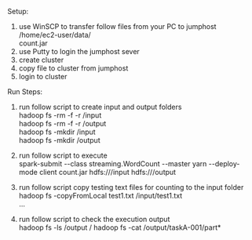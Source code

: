 Setup:
1) use WinSCP to transfer follow files from your PC to jumphost /home/ec2-user/data/ </br>
	count.jar
2) use Putty to login the jumphost sever
3) create cluster
4) copy file to cluster from jumphost
5) login to cluster

Run Steps:
1) run follow script to create input and output folders</br>
	hadoop fs -rm -f -r /input</br>
	hadoop fs -rm -f -r /output</br>
	hadoop fs -mkdir /input</br>
	hadoop fs -mkdir /output</br>
	
2) run follow script to execute</br>
	spark-submit --class streaming.WordCount --master yarn --deploy-mode client count.jar hdfs:///input hdfs:///output

3) run follow script copy testing text files for counting to the input folder</br>
	hadoop fs -copyFromLocal test1.txt /input/test1.txt</br>
	...
	
4) run follow script to check the execution output</br>
	hadoop fs -ls /output /
  	hadoop fs -cat /output/taskA-001/part*

